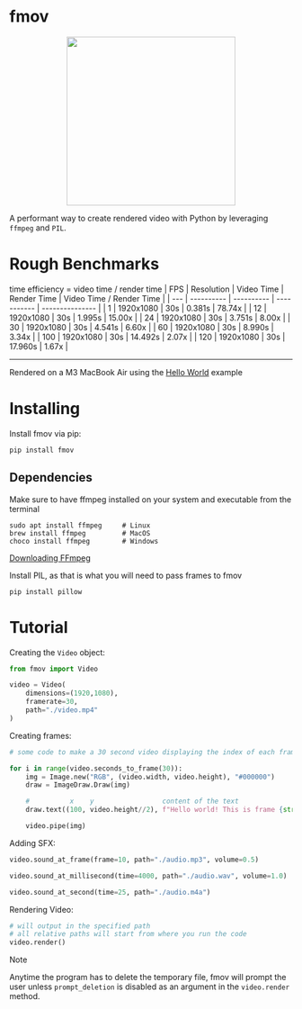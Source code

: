 # fmov

<div align="center">
    <img src="./logo.png" height="300">
</div>

A performant way to create rendered video with Python by leveraging `ffmpeg` and `PIL`.

# Rough Benchmarks

time efficiency = video time / render time
| FPS | Resolution | Video Time | Render Time | Video Time / Render Time |
| --- | ---------- | ---------- | ----------- | --------------- |
| 1 | 1920x1080 | 30s | 0.381s | 78.74x |
| 12 | 1920x1080 | 30s | 1.995s | 15.00x |
| 24 | 1920x1080 | 30s | 3.751s | 8.00x |
| 30 | 1920x1080 | 30s | 4.541s | 6.60x |
| 60 | 1920x1080 | 30s | 8.990s | 3.34x |
| 100 | 1920x1080 | 30s | 14.492s | 2.07x |
| 120 | 1920x1080 | 30s | 17.960s | 1.67x |

---

Rendered on a M3 MacBook Air using the [Hello World]() example

# Installing

Install fmov via pip:

```
pip install fmov
```

## Dependencies

Make sure to have ffmpeg installed on your system and executable from the terminal

```
sudo apt install ffmpeg     # Linux
brew install ffmpeg         # MacOS
choco install ffmpeg        # Windows
```

[Downloading FFmpeg](https://ffmpeg.org/download.html)

Install PIL, as that is what you will need to pass frames to fmov

```
pip install pillow
```

# Tutorial

Creating the `Video` object:

```python
from fmov import Video

video = Video(
    dimensions=(1920,1080),
    framerate=30,
    path="./video.mp4"
)

```

Creating frames:

```python
# some code to make a 30 second video displaying the index of each frame

for i in range(video.seconds_to_frame(30)):
    img = Image.new("RGB", (video.width, video.height), "#000000")
    draw = ImageDraw.Draw(img)

    #          x    y                 content of the text                     color
    draw.text((100, video.height//2), f"Hello world! This is frame {str(i)}", fill="#ffffff")

    video.pipe(img)
```

Adding SFX:

```python
video.sound_at_frame(frame=10, path="./audio.mp3", volume=0.5)

video.sound_at_millisecond(time=4000, path="./audio.wav", volume=1.0)

video.sound_at_second(time=25, path="./audio.m4a")
```

Rendering Video:

```python
# will output in the specified path
# all relative paths will start from where you run the code
video.render()
```

> [!NOTE]
> Anytime the program has to delete the temporary file, fmov will prompt the user unless `prompt_deletion` is disabled as an argument in the `video.render` method.
